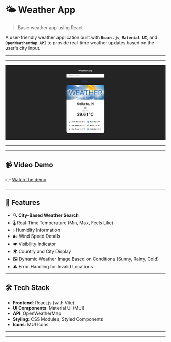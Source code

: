# 🌤️ Weather App
> Basic weather app using React

A user-friendly weather application built with **`React.js`**, **`Material UI`**, and **`OpenWeatherMap API`** to provide real-time weather updates based on the user's city input.

---
---

![Project Preview](https://github.com/Priyash-Das/Photos/blob/main/Weather%20App.png)

---
---

## 📹 Video Demo
👉 [Watch the demo](https://github.com/Priyash-Das/Photos/blob/main/Weather%20App.mkv)

---

## 🚀 Features

- 🔍 **City-Based Weather Search**
- 🌡️ Real-Time Temperature (Min, Max, Feels Like)
- 💧 Humidity Information
- 🌬️ Wind Speed Details
- 👁️ Visibility Indicator
- 🌍 Country and City Display
- 🖼️ Dynamic Weather Image Based on Conditions (Sunny, Rainy, Cold)
- ⚠️ Error Handling for Invalid Locations

---

## 🛠️ Tech Stack

- **Frontend**: React.js (with Vite)
- **UI Components**: Material UI (MUI)
- **API**: OpenWeatherMap
- **Styling**: CSS Modules, Styled Components
- **Icons**: MUI Icons

---
---
